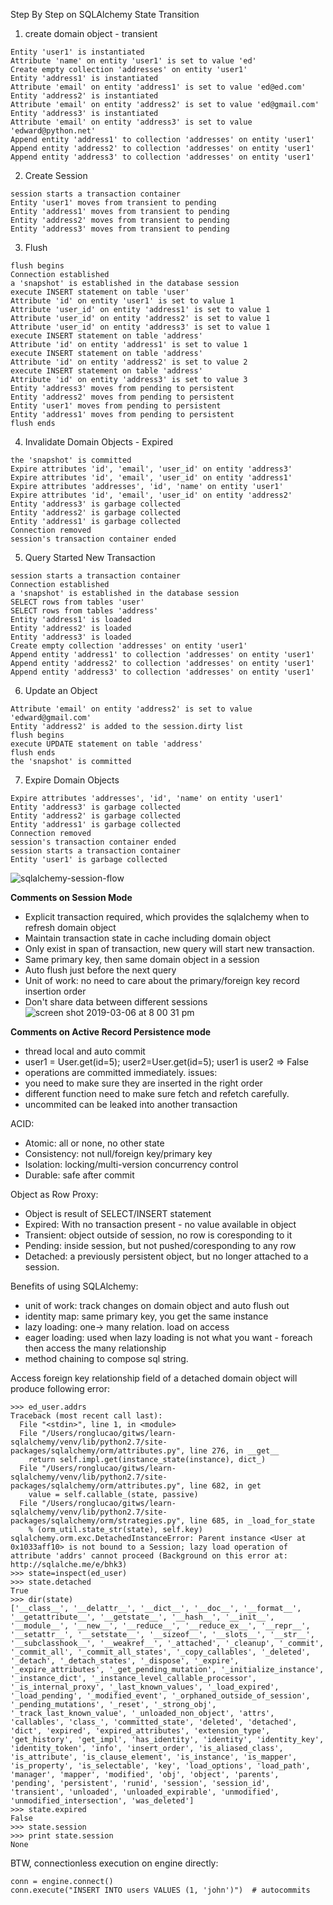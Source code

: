 Step By Step on SQLAlchemy State Transition
1. create domain object - transient
```
Entity 'user1' is instantiated
Attribute 'name' on entity 'user1' is set to value 'ed'
Create empty collection 'addresses' on entity 'user1'
Entity 'address1' is instantiated
Attribute 'email' on entity 'address1' is set to value 'ed@ed.com'
Entity 'address2' is instantiated
Attribute 'email' on entity 'address2' is set to value 'ed@gmail.com'
Entity 'address3' is instantiated
Attribute 'email' on entity 'address3' is set to value 'edward@python.net'
Append entity 'address1' to collection 'addresses' on entity 'user1'
Append entity 'address2' to collection 'addresses' on entity 'user1'
Append entity 'address3' to collection 'addresses' on entity 'user1'
```
2. Create Session 
```
session starts a transaction container
Entity 'user1' moves from transient to pending
Entity 'address1' moves from transient to pending
Entity 'address2' moves from transient to pending
Entity 'address3' moves from transient to pending
```
3. Flush
```
flush begins
Connection established
a 'snapshot' is established in the database session
execute INSERT statement on table 'user'
Attribute 'id' on entity 'user1' is set to value 1
Attribute 'user_id' on entity 'address1' is set to value 1
Attribute 'user_id' on entity 'address2' is set to value 1
Attribute 'user_id' on entity 'address3' is set to value 1
execute INSERT statement on table 'address'
Attribute 'id' on entity 'address1' is set to value 1
execute INSERT statement on table 'address'
Attribute 'id' on entity 'address2' is set to value 2
execute INSERT statement on table 'address'
Attribute 'id' on entity 'address3' is set to value 3
Entity 'address3' moves from pending to persistent
Entity 'address2' moves from pending to persistent
Entity 'user1' moves from pending to persistent
Entity 'address1' moves from pending to persistent
flush ends
```
4. Invalidate Domain Objects - Expired
```
the 'snapshot' is committed
Expire attributes 'id', 'email', 'user_id' on entity 'address3'
Expire attributes 'id', 'email', 'user_id' on entity 'address1'
Expire attributes 'addresses', 'id', 'name' on entity 'user1'
Expire attributes 'id', 'email', 'user_id' on entity 'address2'
Entity 'address3' is garbage collected
Entity 'address2' is garbage collected
Entity 'address1' is garbage collected
Connection removed
session's transaction container ended
```
5. Query Started New Transaction
```
session starts a transaction container
Connection established
a 'snapshot' is established in the database session
SELECT rows from tables 'user'
SELECT rows from tables 'address'
Entity 'address1' is loaded
Entity 'address2' is loaded
Entity 'address3' is loaded
Create empty collection 'addresses' on entity 'user1'
Append entity 'address1' to collection 'addresses' on entity 'user1'
Append entity 'address2' to collection 'addresses' on entity 'user1'
Append entity 'address3' to collection 'addresses' on entity 'user1'
```
6. Update an Object
```
Attribute 'email' on entity 'address2' is set to value 'edward@gmail.com'
Entity 'address2' is added to the session.dirty list
flush begins
execute UPDATE statement on table 'address'
flush ends
the 'snapshot' is committed
```
7. Expire Domain Objects
```
Expire attributes 'addresses', 'id', 'name' on entity 'user1'
Entity 'address3' is garbage collected
Entity 'address2' is garbage collected
Entity 'address1' is garbage collected
Connection removed
session's transaction container ended
session starts a transaction container
Entity 'user1' is garbage collected
```
![sqlalchemy-session-flow](https://user-images.githubusercontent.com/6065072/53859039-59692800-4017-11e9-884b-4bfb0669f897.png)

**Comments on Session Mode**
* Explicit transaction required, which provides the sqlalchemy when to refresh domain object
* Maintain transaction state in cache including domain object
* Only exist in span of transaction, new query will start new transaction.
* Same primary key, then same domain object in a session
* Auto flush just before the next query
* Unit of work: no need to care about the primary/foreign key record insertion order
* Don't share data between different sessions
![screen shot 2019-03-06 at 8 00 31 pm](https://user-images.githubusercontent.com/6065072/53879905-96024700-404a-11e9-81e7-b0c0b5c6d0ad.png)

**Comments on Active Record Persistence mode**
* thread local and auto commit
* user1 = User.get(id=5); user2=User.get(id=5); user1 is user2 => False
* operations are committed immediately.
issues:
* you need to make sure they are inserted in the right order
* different function need to make sure fetch and refetch carefully.
* uncommited can be leaked into another transaction

ACID:
* Atomic: all or none, no other state
* Consistency: not null/foreign key/primary key
* Isolation: locking/multi-version concurrency control
* Durable: safe after commit

Object as Row Proxy:
* Object is result of SELECT/INSERT statement
* Expired: With no transaction present - no value available in object
* Transient: object outside of session, no row is coresponding to it
* Pending: inside session, but not pushed/coresponding to any row
* Detached: a previously persistent object, but no longer attached to a session.

Benefits of using SQLAlchemy:
* unit of work: track changes on domain object and auto flush out
* identity map: same primary key, you get the same instance
* lazy loading: one-> many relation. load on access
* eager loading: used when lazy loading is not what you want - foreach then access the many relationship
* method chaining to compose sql string.

Access foreign key relationship field of a detached domain object will produce following error:
```
>>> ed_user.addrs
Traceback (most recent call last):
  File "<stdin>", line 1, in <module>
  File "/Users/ronglucao/gitws/learn-sqlalchemy/venv/lib/python2.7/site-packages/sqlalchemy/orm/attributes.py", line 276, in __get__
    return self.impl.get(instance_state(instance), dict_)
  File "/Users/ronglucao/gitws/learn-sqlalchemy/venv/lib/python2.7/site-packages/sqlalchemy/orm/attributes.py", line 682, in get
    value = self.callable_(state, passive)
  File "/Users/ronglucao/gitws/learn-sqlalchemy/venv/lib/python2.7/site-packages/sqlalchemy/orm/strategies.py", line 685, in _load_for_state
    % (orm_util.state_str(state), self.key)
sqlalchemy.orm.exc.DetachedInstanceError: Parent instance <User at 0x1033aff10> is not bound to a Session; lazy load operation of attribute 'addrs' cannot proceed (Background on this error at: http://sqlalche.me/e/bhk3)
>>> state=inspect(ed_user)
>>> state.detached
True
>>> dir(state)
['__class__', '__delattr__', '__dict__', '__doc__', '__format__', '__getattribute__', '__getstate__', '__hash__', '__init__', '__module__', '__new__', '__reduce__', '__reduce_ex__', '__repr__', '__setattr__', '__setstate__', '__sizeof__', '__slots__', '__str__', '__subclasshook__', '__weakref__', '_attached', '_cleanup', '_commit', '_commit_all', '_commit_all_states', '_copy_callables', '_deleted', '_detach', '_detach_states', '_dispose', '_expire', '_expire_attributes', '_get_pending_mutation', '_initialize_instance', '_instance_dict', '_instance_level_callable_processor', '_is_internal_proxy', '_last_known_values', '_load_expired', '_load_pending', '_modified_event', '_orphaned_outside_of_session', '_pending_mutations', '_reset', '_strong_obj', '_track_last_known_value', '_unloaded_non_object', 'attrs', 'callables', 'class_', 'committed_state', 'deleted', 'detached', 'dict', 'expired', 'expired_attributes', 'extension_type', 'get_history', 'get_impl', 'has_identity', 'identity', 'identity_key', 'identity_token', 'info', 'insert_order', 'is_aliased_class', 'is_attribute', 'is_clause_element', 'is_instance', 'is_mapper', 'is_property', 'is_selectable', 'key', 'load_options', 'load_path', 'manager', 'mapper', 'modified', 'obj', 'object', 'parents', 'pending', 'persistent', 'runid', 'session', 'session_id', 'transient', 'unloaded', 'unloaded_expirable', 'unmodified', 'unmodified_intersection', 'was_deleted']
>>> state.expired
False
>>> state.session
>>> print state.session
None
```

BTW, connectionless execution on engine directly:
```
conn = engine.connect()
conn.execute("INSERT INTO users VALUES (1, 'john')")  # autocommits
```
